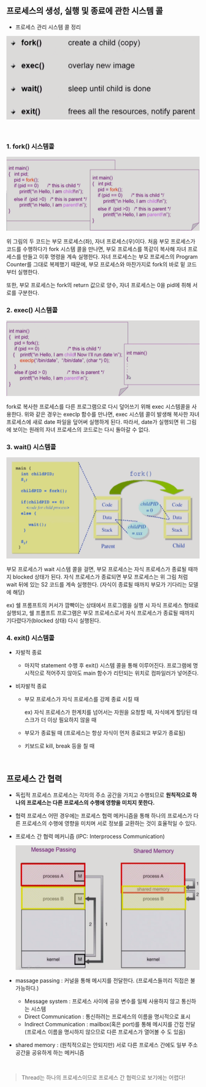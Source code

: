 ## 프로세스의 생성, 실행 및 종료에 관한 시스템 콜

* 프로세스 관리 시스템 콜 정리

![img](../image/os_img/system_call.png)

​    

### 1. fork() 시스템콜

![img](../image/os_img/fork.png)

위 그림의 두 코드는 부모 프로세스(좌), 자녀 프로세스(우)이다. 처음 부모 프로세스가 코드를 수행하다가 fork 시스템 콜을 만나면, 부모 프로세스를 똑같이 복사해 자녀 프로세스를 만들고 이후 명령을 계속 실행한다. 자녀 프로세스는 부모 프로세스의 Program Counter를 그대로 복제했기 때문에, 부모 프로세스와 마찬가지로 fork의 바로 밑 코드부터 실행한다.

또한, 부모 프로세스는 fork의 return 값으로 양수, 자녀 프로세스는 0을 pid에 취해 서로를 구분한다.    

### 2. exec() 시스템콜

![img](../image/os_img/exec.png)

fork로 복사한 프로세스를 다른 프로그램으로 다시 덮어쓰기 위해 exec 시스템콜을 사용한다. 위와 같은 경우는 execlp 함수를 만나면, exec 시스템 콜이 발생해 복사한 자녀 프로세스에 새로 date 파일을 덮어써 실행하게 된다. 따라서, date가 실행되면 위 그림에 보이는 원래의 자녀 프로세스의 코드로는 다시 돌아갈 수 없다.

### 3. wait() 시스템콜

![img](../image/os_img/wait.png)

부모 프로세스가 wait 시스템 콜을 걸면, 부모 프로세스는 자식 프로세스가 종료될 때까지 blocked 상태가 된다. 자식 프로세스가 종료되면 부모 프로세스는 위 그림 처럼 wait 뒤에 있는 S2 코드를 계속 실행한다. (자식이 종료될 때까지 부모가 기다리는 모델에 해당)

ex) 쉘 프롬프트의 커서가 깜빡이는 상태에서 프로그램을 실행 시 자식 프로세스 형태로 실행되고, 쉘 프롬프트 프로그램은 부모 프로세스로서 자식 프로세스가 종료될 때까지 기다렸다가(blocked 상태) 다시 실행된다.

### 4. exit() 시스템콜

* 자발적 종료
  * 마지막 statement 수행 후 exit() 시스템 콜을 통해 이루어진다. 프로그램에 명시적으로 적어주지 않아도 main 함수가 리턴되는 위치로 컴파일러가 넣어준다.

* 비자발적 종료
  * 부모 프로세스가 자식 프로세스를 강제 종료 시킬 때

    ex) 자식 프로세스가 한계치를 넘어서는 자원을 요청할 때, 자식에게 할당된 태스크가 더 이상 필요하지 않을 때

  * 부모가 종료될 때 (프로세스는 항상 자식이 먼저 종료되고 부모가 종료됨)

  * 키보드로 kill, break 등을 칠 때

​    

## 프로세스 간 협력

* 독립적 프로세스
  프로세스는 각자의 주소 공간을 가지고 수행되므로 **원칙적으로 하나의 프로세스는 다른 프로세스의 수행에 영향을 미치지 못한다.**

* 협력 프로세스
  어떤 경우에는 프로세스 협력 메커니즘을 통해 하나의 프로세스가 다른 프로세스의 수행에 영향을 미치며 서로 정보를 교환하는 것이 효율적일 수 있다.

* 프로세스 간 협력 메커니즘 (IPC: Interprocess Communication)

  ![img](../image/os_img/IPC.png)

* massage passing : 커널을 통해 메시지를 전달한다. (프로세스들끼리 직접은 불가능하다.)
  * Message system : 프로세스 사이에 공유 변수를 일체 사용하지 않고 통신하는 시스템
  * Direct Communication : 통신하려는 프로세스의 이름을 명시적으로 표시
  * Indirect Communication : mailbox(혹은 port)를 통해 메시지를 간접 전달 (프로세스 이름을 명시하지 않으므로 다른 프로세스가 열어볼 수 도 있음)

* shared memory : (원칙적으로는 안되지만) 서로 다른 프로세스 간에도 일부 주소 공간을 공유하게 하는 메커니즘

​    

> Thread는 하나의 프로세스이므로 프로세스 간 협력으로 보기에는 어렵다!